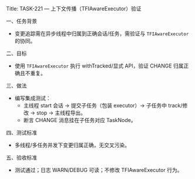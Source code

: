 Title: TASK-221 — 上下文传播（TFIAwareExecutor）验证

一、任务背景
- 变更追踪需在异步线程中归属到正确会话/任务，需验证与 `TFIAwareExecutor` 的协同。

二、目标
- 使用 `TFIAwareExecutor` 执行 withTracked/显式 API，验证 CHANGE 归属正确且不重复。

三、做法
- 编写集成测试：
  - 主线程 start 会话 → 提交子任务（包装 executor）→ 子任务中 track/修改 → stop → 主线程导出。
  - 断言 CHANGE 消息挂在子任务对应 TaskNode。

四、测试标准
- 多线程/多任务并发下变更归属正确，无交叉污染。

五、验收标准
- 测试通过；日志 WARN/DEBUG 可读；不修改 TFIAwareExecutor 行为。
